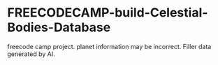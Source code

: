 # FREECODECAMP-build-Celestial-Bodies-Database
freecode camp project. planet information may be incorrect. Filler data generated by AI.

